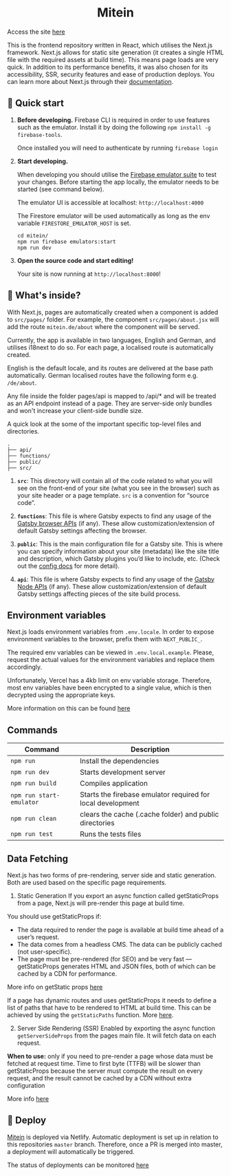 <h1 align="center">
  Mitein
</h1>

Access the site [here](https://mitein.de/)

This is the frontend repository written in React, which utilises the Next.js framework.
Next.js allows for static site generation (it creates a single HTML file with the required assets at build time).
This means page loads are very quick. In addition to its performance benefits, it was also chosen for its accessibility, SSR,
security features and ease of production deploys. You can learn more about Next.js through their [documentation](https://nextjs.org/).

## 🚀 Quick start

1.  **Before developing.**
    Firebase CLI is required in order to use features such as the emulator. Install it by doing the following `npm install -g firebase-tools`.

    Once installed you will need to authenticate by running `firebase login`

2.  **Start developing.**

    When developing you should utilise the [Firebase emulator suite](https://firebase.google.com/docs/emulator-suite?authuser=2) to test your changes. Before starting the app locally, the emulator needs to be started (see command below).

    The emulator UI is accessible at localhost: `http://localhost:4000`

    The Firestore emulator will be used automatically as long as the env variable `FIRESTORE_EMULATOR_HOST` is set.

    ```shell
    cd mitein/
    npm run firebase emulators:start
    npm run dev
    ```

3.  **Open the source code and start editing!**

    Your site is now running at `http://localhost:8000`!

## 🧐 What's inside?

With Next.js, pages are automatically created when a component is added to `src/pages/` folder.
For example, the component `src/pages/about.jsx` will add the route `mitein.de/about` where the component will be served.

Currently, the app is available in two languages, English and German, and utilises i18next to do so. For each page, a localised route is automatically created.

English is the default locale, and its routes are delivered at the base path automatically. German localised routes have the following form e.g. `/de/about`.

Any file inside the folder pages/api is mapped to /api/\* and will be treated as an API endpoint instead of a page. They are server-side only bundles and won't increase your client-side bundle size.

A quick look at the some of the important specific top-level files and directories.

    .
    ├── api/
    ├── functions/
    ├── public/
    ├── src/

1.  **`src`**: This directory will contain all of the code related to what you will see on the front-end of your site (what you see in the browser) such as your site header or a page template. `src` is a convention for “source code”.

2.  **`functions`**: This file is where Gatsby expects to find any usage of the [Gatsby browser APIs](https://www.gatsbyjs.org/docs/browser-apis/) (if any). These allow customization/extension of default Gatsby settings affecting the browser.

3.  **`public`**: This is the main configuration file for a Gatsby site. This is where you can specify information about your site (metadata) like the site title and description, which Gatsby plugins you’d like to include, etc. (Check out the [config docs](https://www.gatsbyjs.org/docs/gatsby-config/) for more detail).

4.  **`api`**: This file is where Gatsby expects to find any usage of the [Gatsby Node APIs](https://www.gatsbyjs.org/docs/node-apis/) (if any). These allow customization/extension of default Gatsby settings affecting pieces of the site build process.

## Environment variables

Next.js loads environment variables from `.env.locale`. In order to expose environment variables to the browser, prefix them with `NEXT_PUBLIC_`.

The required env variables can be viewed in `.env.local.example`.
Please, request the actual values for the environment variables and replace them accordingly.

Unfortunately, Vercel has a 4kb limit on env variable storage.
Therefore, most env variables have been encrypted to a single value, which is then decrypted using the appropriate keys.

More information on this can be found [here](https://vercel.com/support/articles/how-do-i-workaround-vercel-s-4-kb-environment-variables-limit)

## Commands

| Command                  | Description                                                 |
| ------------------------ | ----------------------------------------------------------- |
| `npm run`                | Install the dependencies                                    |
| `npm run dev`            | Starts development server                                   |
| `npm run build`          | Compiles application                                        |
| `npm run start-emulator` | Starts the firebase emulator required for local development |
| `npm run clean`          | clears the cache (.cache folder) and public directories     |
| `npm run test`           | Runs the tests files                                        |

## Data Fetching

Next.js has two forms of pre-rendering, server side and static generation. Both are used based on the specific page requirements.

1. Static Generation
   If you export an async function called getStaticProps from a page, Next.js will pre-render this page at build time.

You should use getStaticProps if:

- The data required to render the page is available at build time ahead of a user’s request.
- The data comes from a headless CMS.
  The data can be publicly cached (not user-specific).
- The page must be pre-rendered (for SEO) and be very fast — getStaticProps generates HTML and JSON files, both of which can be cached by a CDN for performance.

More info on getStatic props [here](https://nextjs.org/docs/basic-features/data-fetching#getstaticprops-static-generation)

If a page has dynamic routes and uses getStaticProps it needs to define a list of paths that have to be rendered to HTML at build time. This can be achieved by using the `getStaticPaths` function. More [here](https://nextjs.org/docs/basic-features/data-fetching#getstaticpaths-static-generation).

2. Server Side Rendering (SSR)
   Enabled by exporting the async function `getServerSideProps` from the pages main file.
   It will fetch data on each request.

**When to use:** only if you need to pre-render a page whose data must be fetched at request time. Time to first byte (TTFB) will be slower than getStaticProps because the server must compute the result on every request, and the result cannot be cached by a CDN without extra configuration

More info [here](https://nextjs.org/docs/basic-features/data-fetching#getserversideprops-server-side-rendering)

## 💫 Deploy

[Mitein](https://mitein.de/) is deployed via Netlify. Automatic deployment is set up in relation to this repositories `master` branch.
Therefore, once a PR is merged into master, a deployment will automatically be triggered.

The status of deployments can be monitored [here](https://app.netlify.com/sites/determined-yonath-21e6e6/deploys)
